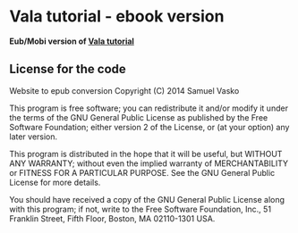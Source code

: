 # Vala tutorial - ebook version

**Eub/Mobi version of [Vala tutorial](https://wiki.gnome.org/Projects/Vala/Tutorial)**

## License for the code

Website to epub conversion
Copyright (C) 2014  Samuel Vasko

This program is free software; you can redistribute it and/or modify
it under the terms of the GNU General Public License as published by
the Free Software Foundation; either version 2 of the License, or
(at your option) any later version.

This program is distributed in the hope that it will be useful,
but WITHOUT ANY WARRANTY; without even the implied warranty of
MERCHANTABILITY or FITNESS FOR A PARTICULAR PURPOSE.  See the
GNU General Public License for more details.

You should have received a copy of the GNU General Public License along
with this program; if not, write to the Free Software Foundation, Inc.,
51 Franklin Street, Fifth Floor, Boston, MA 02110-1301 USA.
